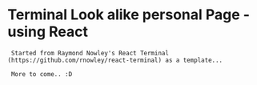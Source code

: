 Terminal Look alike personal Page - using React 
===============================================

     Started from Raymond Nowley's React Terminal (https://github.com/rnowley/react-terminal) as a template...
     
     More to come.. :D
